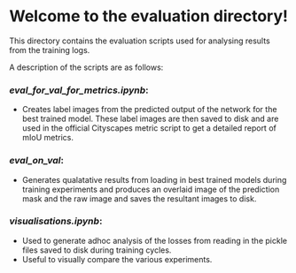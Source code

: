 # Welcome to the evaluation directory!

This directory contains the evaluation scripts used for analysing results from the training logs.

A description of the scripts are as follows:

### *eval_for_val_for_metrics.ipynb*:

- Creates label images from the predicted output of the network for the best trained model. These label images are then saved to disk and are used in the official Cityscapes metric script to get a detailed report of mIoU metrics. 

### *eval_on_val*:

- Generates qualatative results from loading in best trained models during training experiments and produces an overlaid image of the prediction mask and the raw image and saves the resultant images to disk.

### *visualisations.ipynb*:

- Used to generate adhoc analysis of the losses from reading in the pickle files saved to disk during training cycles.
- Useful to visually compare the various experiments. 